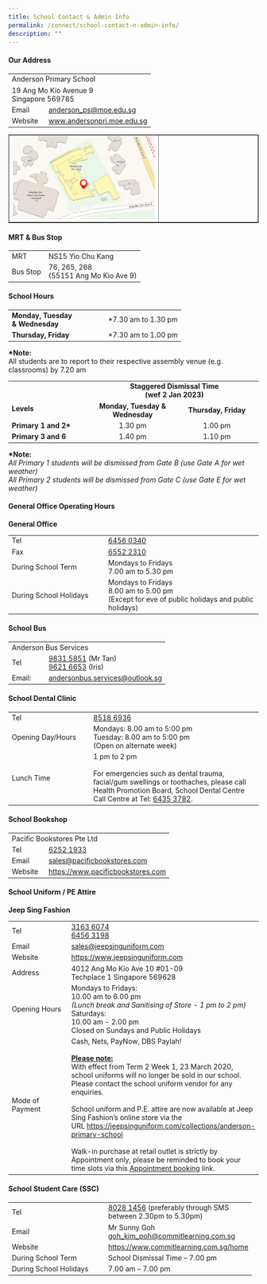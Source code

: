 ```yaml
---
title: School Contact & Admin Info
permalink: /connect/school-contact-n-admin-info/
description: ""
---
```

<h4><strong>Our Address</strong></h4>
<table>
<tbody>
<tr>
<td colspan="2">Anderson Primary School</td>
</tr>
<tr>
<td colspan="2">
<div>19 Ang Mo Kio Avenue 9</div>
<div>Singapore 569785</div>
</td>
</tr>
<tr>
<td width="60px">
<div>Email</div>
</td>
<td>
<div><a href="mailto:anderson_ps@moe.edu.sg" target="">anderson_ps@moe.edu.sg</a></div>
</td>
</tr>
<tr>
<td>
<div>Website</div>
</td>
<td>
<div><a href="https://andersonpri-moe-edu-sg.cwp-stg.sg/connect/www.andersonpri.moe.edu.sg" target="_blank" rel="noopener">www.andersonpri.moe.edu.sg</a></div>
</td>
</tr>
</tbody>
</table>
<table style="border-collapse: collapse; width: 100%;" border="1">
<tbody>
<tr>
<td style="width: 60%;"><img src="/images/addy.png"></td>
<td style="width: 40%;">&nbsp;</td>
</tr>
</tbody>
</table>
<h4><strong>MRT &amp; Bus Stop</strong></h4>
<table>
<tbody>
<tr>
<td width="60px">MRT</td>
<td>NS15 Yio Chu Kang</td>
</tr>
<tr>
<td>Bus Stop</td>
<td>
<div>76, 265, 268</div>
<div>(55151 Ang Mo Kio Ave 9)</div>
</td>
</tr>
</tbody>
</table>
<h4><strong>School Hours</strong></h4>
<table>
<tbody>
<tr>
<td width="180px">
<div><strong>Monday, Tuesday <br>&amp; Wednesday</strong></div>
</td>
<td>
<div>*7.30 am to 1.30 pm</div>
</td>
</tr>
<tr>
<td>
<div><strong>Thursday, Friday</strong></div>
</td>
<td>
<div>*7.30 am to 1.00 pm</div>
</td>
</tr>
</tbody>
</table>
<p><strong>*Note:<br /></strong>All students are to report to their respective assembly venue (e.g. classrooms) by 7.20 am</p>
<table>
<tbody>
<tr>
<td rowspan="2"><br /><br /><strong>Levels</strong></td>
<td style="text-align: center;" colspan="2">
<div><strong>Staggered Dismissal Time</strong></div>
<div><strong>(wef 2 Jan 2023)</strong></div>
</td>
</tr>
<tr>
<td style="text-align: center;"><strong>Monday, Tuesday & Wednesday</strong></td>
<td style="text-align: center;"><strong> Thursday, Friday</strong></td>
</tr>
<tr>
<td width="180px"><strong>Primary 1 and 2*</strong></td>
<td style="text-align: center;" width="180px">1.30 pm</td>
<td style="text-align: center;" width="180px">1.00 pm</td>
</tr>
<tr>
<td><strong>Primary 3 and 6</strong></td>
<td style="text-align: center;">1.40 pm</td>
<td style="text-align: center;">1.10 pm</td>
</tr>
</tbody>
</table>
<p><strong>*Note:<br /></strong><em>All Primary 1 students will be dismissed from Gate B (use Gate A for wet weather)<br /></em><em>All Primary 2 students will be dismissed from Gate C (use Gate E for wet weather)</em></p>
<h4><strong>General Office Operating Hours</strong></h4>
<p><strong>General Office</strong></p>
<table>
<tbody>
<tr>
<td width="180px">
<div>Tel</div>
</td>
<td>
<div><a href="tel:6456 0340" target="">6456 0340</a></div>
</td>
</tr>
<tr>
<td>
<div>Fax</div>
</td>
<td>
<div><a href="tel:6552 2310" target="">6552 2310</a></div>
</td>
</tr>
<tr>
<td>
<div>During School Term</div>
</td>
<td>
<div>Mondays to Fridays</div>
<div>7.00 am to 5.30 pm</div>
</td>
</tr>
<tr>
<td>
<div>During School Holidays</div>
</td>
<td>
<div>Mondays to Fridays</div>
<div>8.00 am to 5.00 pm</div>
<div>(Except for eve of public holidays and public holidays)</div>
</td>
</tr>
</tbody>
</table>
<h4><strong>School Bus</strong></h4>
<table>
<tbody>
<tr>
<td colspan="2">Anderson Bus Services</td>
</tr>
<tr>
<td width="60px">
<div>Tel</div>
</td>
<td>
<div><a href="tel:9831 5851" target="">9831 5851</a>&nbsp;(Mr Tan)</div>
<div><a href="tel:9621 6653" target="">9621 6653</a>&nbsp;(Iris)</div>
</td>
</tr>
<tr>
<td>
<div>Email:</div>
</td>
<td>
<div><a href="mailto:andersonbus.services@outlook.sg" target="">andersonbus.services@outlook.sg</a></div>
</td>
</tr>
</tbody>
</table>
<h4><strong>School Dental Clinic</strong></h4>
<table>
<tbody>
<tr>
<td width="150px">
<div>Tel</div>
</td>
<td>
<div><a href="tel:8518 6936" target="">8518 6936</a></div>
</td>
</tr>
<tr>
<td>
<div>Opening Day/Hours</div>
</td>
<td>
<div>Mondays: 8.00 am to 5:00 pm</div>
<div>Tuesday: 8.00 am to 5:00 pm</div>
<div>(Open on alternate week)</div>
</td>
</tr>
<tr>
<td>
<div>Lunch Time</div>
</td>
<td>
<div>1 pm to 2 pm</div><br />
<div>For emergencies such as dental trauma, facial/gum swellings or toothaches, please call Health Promotion Board, School Dental Centre Call Centre at Tel:&nbsp;<a href="tel:6435 3782" target="">6435 3782</a>.</div>
</td>
</tr>
</tbody>
</table>
<h4><strong>School Bookshop</strong></h4>
<table>
<tbody>
<tr>
<td colspan="2">Pacific Bookstores Pte Ltd</td>
</tr>
<tr>
<td width="60px">
<div>Tel</div>
</td>
<td>
<div><a href="tel:6252 1933" target="">6252 1933</a></div>
</td>
</tr>
<tr>
<td>
<div>Email</div>
</td>
<td>
<div><a href="mailto:sales@pacificbookstores.com" target="">sales@pacificbookstores.com</a></div>
</td>
</tr>
<tr>
<td>
<div>Website</div>
</td>
<td>
<div><a href="https://www.pacificbookstores.com/" target="_blank" rel="noopener">https://www.pacificbookstores.com</a
</td>
</tr>
</tbody>
</table>
<h4><strong>School Uniform / PE Attire</strong></h4>
<p><strong>Jeep Sing Fashion</strong></p>
<table>
<tbody>
<tr>
<td width="150px">
<div>Tel</div>
</td>
<td>
<div><a href="tel:3163 6074" target="">3163 6074</a></div>
<div><a href="tel:6456 3198" target="">6456 3198</a></div>
</td>
</tr>
<tr>
<td>
<div>Email</div>
</td>
<td>
<div><a href="mailto:sales@jeepsinguniform.com" target="">sales@jeepsinguniform.com</a></div>
</td>
</tr>
<tr>
<td>
<div>Website</div>
</td>
<td>
<div><a href="https://www.jeepsinguniform.com/" target="blank">https://www.jeepsinguniform.com</a></div>
</td>
</tr>
<tr>
<td>
<div>Address</div>
</td>
<td>
<div>4012 Ang Mo Kio Ave 10 #01-09</div>
<div>Techplace 1 Singapore 569628</div>
</td>
</tr>
<tr>
<td>
<div>Opening Hours</div>
</td>
<td>
<div>Mondays to Fridays:</div>
<div>10.00 am to 6.00 pm</div>
<div><em>(Lunch break and Sanitising of Store - 1 pm to 2 pm)</em></div>
<div>Saturdays:</div>
<div>10.00 am - 2.00 pm</div>
<div>Closed on Sundays and Public Holidays</div>
</td>
</tr>
<tr>
<td>Mode of Payment</td>
<td>
<div>Cash, Nets, PayNow, DBS Paylah!<br /><br /></div>
<div><strong><u>Please note:</u></strong></div>
<div>With effect from Term 2 Week 1, 23 March 2020, school uniforms will no longer be sold in our school. Please contact the school uniform vendor for any enquiries.<br /><br /></div>
<div>School uniform and P.E. attire are now available at Jeep Sing Fashion&rsquo;s online store via the URL&nbsp;<a href="https://jeepsinguniform.com/collections/anderson-primary-school" target="_blank" rel="noopener">https://jeepsinguniform.com/collections/anderson-primary-school</a><br /><br /></div>
<div>Walk-in purchase at retail outlet is strictly by Appointment only, please be reminded to book your time slots via this&nbsp;<a href="https://jeepsinguniform.com/pages/appointment-booking" target="_blank" rel="noopener">Appointment booking</a>&nbsp;link.</div>
</td>
</tr>
</tbody>
</table>
<h4><strong>School Student Care (SSC)</strong></h4>
<table>
<tbody>
<tr>
<td width="180px">
<div>Tel</div>
</td>
<td>
<div><a href="tel:8028 1456" target="">8028 1456</a>&nbsp;(preferably through SMS<br />between 2.30pm to 5.30pm)</div>
</td>
</tr>
<tr>
<td>
<div>Email</div>
</td>
<td>
<div>Mr Sunny Goh</div>
<div><a href="mailto:goh_kim_poh@commitlearning.com.sg" target="">goh_kim_poh@commitlearning.com.sg</a></div>
</td>
</tr>
<tr>
<td>
<div>Website</div>
</td>
<td>
<div><a href="https://www.commitlearning.com.sg/home" target="_blank" rel="noopener">https://www.commitlearning.com.sg/home</a></div>
</td>
</tr>
<tr>
<td>
<div>During School Term</div>
</td>
<td>
<div>School Dismissal Time &ndash; 7.00 pm</div>
</td>
</tr>
<tr>
<td>
<div>During School Holidays</div>
</td>
<td>
<div>7.00 am &ndash; 7.00 pm</div>
</td>
</tr>
</tbody>
</table>